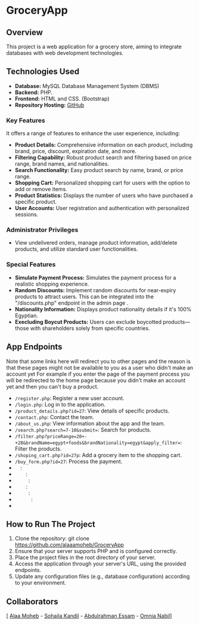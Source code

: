 # GroceryApp

## Overview

This project is a web application for a grocery store, aiming to integrate databases with web development technologies. 

## Technologies Used

- **Database:** MySQL Database Management System (DBMS)
- **Backend:** PHP.
- **Frontend:** HTML and CSS. (Bootstrap)
- **Repository Hosting:** [GitHub](https://github.com/alaaamoheb/GroceryApp)

### Key Features
It offers a range of features to enhance the user experience, including:
- **Product Details:** Comprehensive information on each product, including brand, price, discount, expiration date, and more.
- **Filtering Capability:** Robust product search and filtering based on price range, brand names, and nationalities.
- **Search Functionality:** Easy product search by name, brand, or price range.
- **Shopping Cart:** Personalized shopping cart for users with the option to add or remove items.
- **Product Statistics:** Displays the number of users who have purchased a specific product.
- **User Accounts:** User registration and authentication with personalized sessions.

### Administrator Privileges
- View undelivered orders, manage product information, add/delete products, and utilize standard user functionalities.

### Special Features
- **Simulate Payment Process:** Simulates the payment process for a realistic shopping experience.
- **Random Discounts:** Implement random discounts for near-expiry products to attract users. This can be integrated into the "/discounts.php" endpoint in the admin page .
- **Nationality Information:** Displays product nationality details if it's 100% Egyptian.
- **Execluding Boycut Products:** Users can exclude boycotted products—those with shareholders solely from specific countries.
## App Endpoints
Note that some links here will redirect you to other pages and the reason is that these pages might not be available to you as a user who didn't make an account yet
For example if you enter the page of the payment process you will be redirected to the home page because you didn't make an account yet and then you can't buy a product.

- `/register.php`: Register a new user account.
- `/login.php`: Log in to the application.
- `/product_details.php?id=27`: View details of specific products.
- `/contact.php`: Contact the team.
- `/about_us.php`: View information about the app and the team.
- `/search.php?search=7-10&submit=`: Search for products.
- `/filter.php?priceRange=20+-+28&brandName=egypt+foods&brandNationality=egypt&apply_filter=`: Filter the products.
- `/shoping_cart.php?id=27p`: Add a grocery item to the shopping cart.
- `/buy_form.php?id=27`: Process the payment.
-  `  `:
-  `    `:
-  `     `:
-  `    `:
-   `     `:
-    `      `:
-    `       `


## How to Run The Project

1. Clone the repository:
 git clone https://github.com/alaaamoheb/GroceryApp
2. Ensure that your server supports PHP and is configured correctly.
3. Place the project files in the root directory of your server.
4. Access the application through your server's URL, using the provided endpoints.
5. Update any configuration files (e.g., database configuration) according to your environment.

## Collaborators
[ [Alaa Moheb](https://github.com/alaaamoheb) - [Sohaila Kandil](https://github.com/SohailaKandil) - [Abdulrahman Essam](https://github.com/A-Ess12) - [Omnia Nabil](https://github.com/omniaEjust)]
